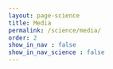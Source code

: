 ```yaml
---
layout: page-science
title: Media
permalink: /science/media/
order: 2
show_in_nav : false
show_in_nav_science : false
---
```

